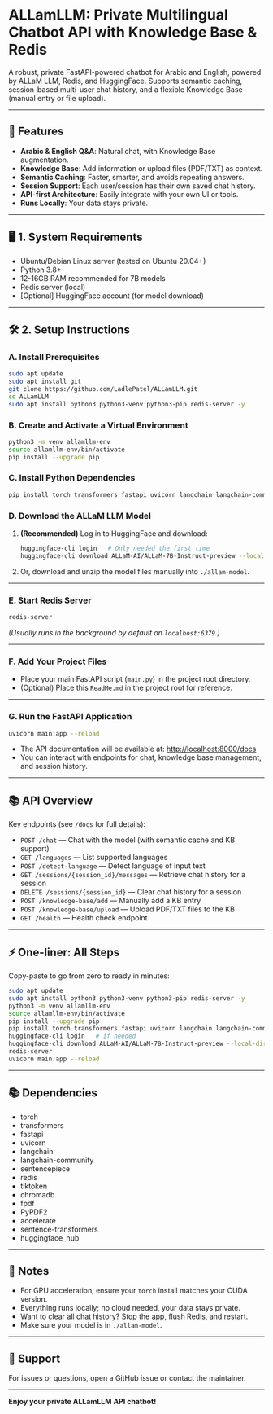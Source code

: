 # ALLamLLM: Private Multilingual Chatbot API with Knowledge Base & Redis

A robust, private FastAPI-powered chatbot for Arabic and English, powered by ALLaM LLM, Redis, and HuggingFace. Supports semantic caching, session-based multi-user chat history, and a flexible Knowledge Base (manual entry or file upload).

---

## 🚀 Features

- **Arabic & English Q&A**: Natural chat, with Knowledge Base augmentation.
- **Knowledge Base**: Add information or upload files (PDF/TXT) as context.
- **Semantic Caching**: Faster, smarter, and avoids repeating answers.
- **Session Support**: Each user/session has their own saved chat history.
- **API-first Architecture**: Easily integrate with your own UI or tools.
- **Runs Locally**: Your data stays private.

---

## 🖥️ 1. System Requirements

- Ubuntu/Debian Linux server (tested on Ubuntu 20.04+)
- Python 3.8+
- 12-16GB RAM recommended for 7B models
- Redis server (local)
- [Optional] HuggingFace account (for model download)

---

## 🛠️ 2. Setup Instructions

### A. Install Prerequisites

```bash
sudo apt update
sudo apt install git
git clone https://github.com/LadlePatel/ALLamLLM.git
cd ALLamLLM
sudo apt install python3 python3-venv python3-pip redis-server -y
```

### B. Create and Activate a Virtual Environment

```bash
python3 -m venv allamllm-env
source allamllm-env/bin/activate
pip install --upgrade pip
```

### C. Install Python Dependencies

```bash
pip install torch transformers fastapi uvicorn langchain langchain-community sentencepiece redis tiktoken chromadb fpdf PyPDF2 accelerate sentence-transformers huggingface_hub
```

### D. Download the ALLaM LLM Model

1. **(Recommended)** Log in to HuggingFace and download:

    ```bash
    huggingface-cli login   # Only needed the first time
    huggingface-cli download ALLaM-AI/ALLaM-7B-Instruct-preview --local-dir allam-model --local-dir-use-symlinks False
    ```

2. Or, download and unzip the model files manually into `./allam-model`.

---

### E. Start Redis Server

```bash
redis-server
```
*(Usually runs in the background by default on `localhost:6379`.)*

---

### F. Add Your Project Files

- Place your main FastAPI script (`main.py`) in the project root directory.
- (Optional) Place this `ReadMe.md` in the project root for reference.

---

### G. Run the FastAPI Application

```bash
uvicorn main:app --reload
```

- The API documentation will be available at: [http://localhost:8000/docs](http://localhost:8000/docs)
- You can interact with endpoints for chat, knowledge base management, and session history.

---

## 📚 API Overview

Key endpoints (see `/docs` for full details):

- `POST /chat` — Chat with the model (with semantic cache and KB support)
- `GET /languages` — List supported languages
- `POST /detect-language` — Detect language of input text
- `GET /sessions/{session_id}/messages` — Retrieve chat history for a session
- `DELETE /sessions/{session_id}` — Clear chat history for a session
- `POST /knowledge-base/add` — Manually add a KB entry
- `POST /knowledge-base/upload` — Upload PDF/TXT files to the KB
- `GET /health` — Health check endpoint

---

## ⚡ One-liner: All Steps

Copy-paste to go from zero to ready in minutes:

```bash
sudo apt update
sudo apt install python3 python3-venv python3-pip redis-server -y
python3 -m venv allamllm-env
source allamllm-env/bin/activate
pip install --upgrade pip
pip install torch transformers fastapi uvicorn langchain langchain-community sentencepiece redis tiktoken chromadb fpdf PyPDF2 sentence-transformers huggingface_hub
huggingface-cli login   # if needed
huggingface-cli download ALLaM-AI/ALLaM-7B-Instruct-preview --local-dir allam-model --local-dir-use-symlinks False
redis-server
uvicorn main:app --reload
```

---

## 📚 Dependencies

- torch
- transformers
- fastapi
- uvicorn
- langchain
- langchain-community
- sentencepiece
- redis
- tiktoken
- chromadb
- fpdf
- PyPDF2
- accelerate
- sentence-transformers
- huggingface_hub

---

## 📝 Notes

- For GPU acceleration, ensure your `torch` install matches your CUDA version.
- Everything runs locally; no cloud needed, your data stays private.
- Want to clear all chat history? Stop the app, flush Redis, and restart.
- Make sure your model is in `./allam-model`.

---

## 💬 Support

For issues or questions, open a GitHub issue or contact the maintainer.

---

**Enjoy your private ALLamLLM API chatbot!**
